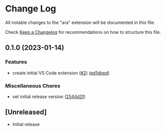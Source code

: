 # Change Log

All notable changes to the "ara" extension will be documented in this file.

Check [Keep a Changelog](http://keepachangelog.com/) for recommendations on how
to structure this file.

## 0.1.0 (2023-01-14)


### Features

* create initial VS Code extension ([#2](https://github.com/ara-lang/highlighting/issues/2)) ([ed1dbed](https://github.com/ara-lang/highlighting/commit/ed1dbedcf03d0b67207e41fe2e11218cc925dc0d))


### Miscellaneous Chores

* set initial release version ([2544d2f](https://github.com/ara-lang/highlighting/commit/2544d2fb6aa4a6ed0fab446c47768c3148727d11))

## [Unreleased]

-   Initial release

